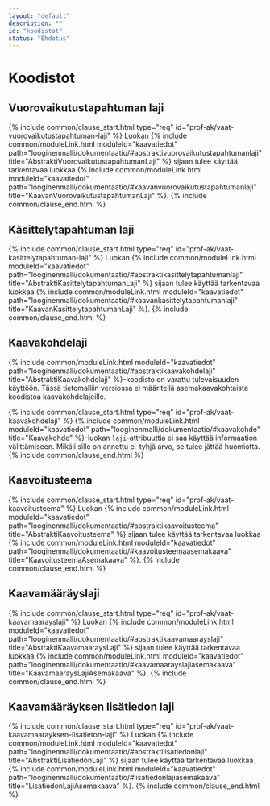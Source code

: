 ```yaml
---
layout: "default"
description: ""
id: "koodistot"
status: "Ehdotus"
---
```

# Koodistot

## Vuorovaikutustapahtuman laji
{% include common/clause_start.html type="req" id="prof-ak/vaat-vuorovaikutustapahtuman-laji" %}
Luokan {% include common/moduleLink.html moduleId="kaavatiedot" path="looginenmalli/dokumentaatio/#abstraktivuorovaikutustapahtumanlaji" title="AbstraktiVuorovaikutustapahtumanLaji" %} sijaan tulee käyttää tarkentavaa luokkaa {% include common/moduleLink.html moduleId="kaavatiedot" path="looginenmalli/dokumentaatio/#kaavanvuorovaikutustapahtumanlaji" title="KaavanVuorovaikutustapahtumanLaji" %}.
{% include common/clause_end.html %}

## Käsittelytapahtuman laji
{% include common/clause_start.html type="req" id="prof-ak/vaat-kasittelytapahtuman-laji" %}
Luokan {% include common/moduleLink.html moduleId="kaavatiedot" path="looginenmalli/dokumentaatio/#abstraktikasittelytapahtumanlaji" title="AbstraktiKasittelytapahtumanLaji" %} sijaan tulee käyttää tarkentavaa luokkaa {% include common/moduleLink.html moduleId="kaavatiedot" path="looginenmalli/dokumentaatio/#kaavankasittelytapahtumanlaji" title="KaavanKasittelytapahtumanLaji" %}.
{% include common/clause_end.html %}

## Kaavakohdelaji
{% include common/moduleLink.html moduleId="kaavatiedot" path="looginenmalli/dokumentaatio/#abstraktikaavakohdelaji" title="AbstraktiKaavakohdelaji" %}-koodisto on varattu tulevaisuuden käyttöön. Tässä tietomalliin versiossa ei määritellä asemakaavakohtaista koodistoa kaavakohdelajeille.

{% include common/clause_start.html type="req" id="prof-ak/vaat-kaavakohdelaji" %}
{% include common/moduleLink.html moduleId="kaavatiedot" path="looginenmalli/dokumentaatio/#kaavakohde" title="Kaavakohde" %}-luokan ```laji```-attribuuttia ei saa käyttää informaation välittämiseen. Mikäli sille on annettu ei-tyhjä arvo, se tulee jättää huomiotta.  
{% include common/clause_end.html %}

## Kaavoitusteema
{% include common/clause_start.html type="req" id="prof-ak/vaat-kaavoitusteema" %}
Luokan {% include common/moduleLink.html moduleId="kaavatiedot" path="looginenmalli/dokumentaatio/#abstraktikaavoitusteema" title="AbstraktiKaavoitusteema" %} sijaan tulee käyttää tarkentavaa luokkaa {% include common/moduleLink.html moduleId="kaavatiedot" path="looginenmalli/dokumentaatio/#kaavoitusteemaasemakaava" title="KaavoitusteemaAsemakaava" %}.
{% include common/clause_end.html %}

## Kaavamääräyslaji
{% include common/clause_start.html type="req" id="prof-ak/vaat-kaavamaarayslaji" %}
Luokan {% include common/moduleLink.html moduleId="kaavatiedot" path="looginenmalli/dokumentaatio/#abstraktikaavamaarayslaji" title="AbstraktiKaavamaaraysLaji" %} sijaan tulee käyttää tarkentavaa luokkaa {% include common/moduleLink.html moduleId="kaavatiedot" path="looginenmalli/dokumentaatio/#kaavamaarayslajiasemakaava" title="KaavamaaraysLajiAsemakaava" %}.
{% include common/clause_end.html %}

## Kaavamääräyksen lisätiedon laji
{% include common/clause_start.html type="req" id="prof-ak/vaat-kaavamaarayksen-lisatieton-laji" %}
Luokan {% include common/moduleLink.html moduleId="kaavatiedot" path="looginenmalli/dokumentaatio/#abstraktilisatiedonlaji" title="AbstraktiLisatiedonLaji" %} sijaan tulee käyttää tarkentavaa luokkaa {% include common/moduleLink.html moduleId="kaavatiedot" path="looginenmalli/dokumentaatio/#lisatiedonlajiasemakaava" title="LisatiedonLajiAsemakaava" %}.
{% include common/clause_end.html %}

